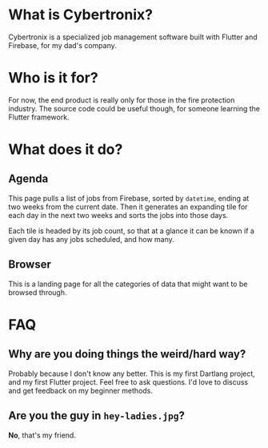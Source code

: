 # What is Cybertronix?

Cybertronix is a specialized job management software built with Flutter and Firebase,
for my dad's company.

# Who is it for?

For now, the end product is really only for those in the fire protection industry.
The source code could be useful though, for someone learning the Flutter framework.

# What does it do?

## Agenda

This page pulls a list of jobs from Firebase, sorted by `datetime`, ending at two weeks
from the current date. Then it generates an expanding tile for each day in the next two
weeks and sorts the jobs into those days.

Each tile is headed by its job count, so that at a glance it can be known if a given day
has any jobs scheduled, and how many.

## Browser

This is a landing page for all the categories of data that might want to be browsed
through.

# FAQ
## Why are you doing things the weird/hard way?

Probably because I don't know any better. This is my first Dartlang project, and my first
Flutter project. Feel free to ask questions. I'd love to discuss and get feedback on my
beginner methods.

## Are you the guy in `hey-ladies.jpg`?

**No**, that's my friend.

